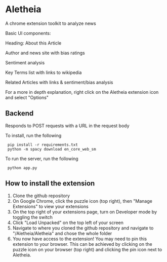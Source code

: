 # Aletheia
A chrome extension toolkit to analyze news

Basic UI components:

  Heading: About this Article
  
  Author and news site with bias ratings
  
  Sentiment analysis
  
  Key Terms list with links to wikipedia
  
  Related Articles with links & sentiment/bias analysis
  
  For a more in depth explanation, right click on the Aletheia extension icon and select "Options"
  
## Backend
Responds to POST requests with a URL in the request body

To install, run the following
```
 pip install -r requirements.txt
 python -m spacy download en_core_web_sm
```
To run the server, run the following
```
 python app.py
```

## How to install the extension
1. Clone the github repository
2. On Google Chrome, click the puzzle icon (top right), then "Manage Extensions" to view your extensions
3. On the top right of your extensions page, turn on Developer mode by toggling the switch
4. Click "Load Unpacked" on the top left of your screen
5. Navigate to where you cloned the github repository and navigate to "/Aletheia/Aletheia" and chose the whole folder
6. You now have access to the extension! You may need to pin this extension to your browser. This can be achieved by clicking on the puzzle icon on your browser (top right) and clicking the pin icon next to Aletheia.
